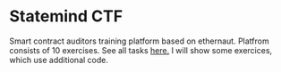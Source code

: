 # Statemind CTF
Smart contract auditors training platform based on ethernaut. Platfrom consists of 10 exercises. See all tasks [here.](https://sme-d-02.statemind.io/) I will show some exercices, which use additional code.  
